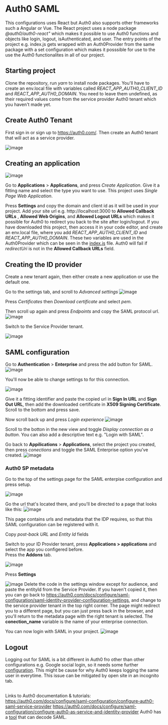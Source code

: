 # Auth0 SAML
This configurations uses React but Auth0 also supports other frameworks such a Angular or Vue. The React project uses a node package *@auth0/auth0-react"* which makes it possible to use Auth0 functions and objects like login, logout, isAuthenticated, and user. The entry points of the project e.g. index.js gets wrapped with an Auth0Provider from the same package with a set configuration which makes it posssible for use to the use the Auth0 functionalites in all of our project. 

## Starting project
Clone the repository, run *yarn* to install node packages. You'll have to create an env.local file with variables called *REACT_APP_AUTH0_CLIENT_ID* and *REACT_APP_AUTH0_DOMAIN*. You need to leave them undefined, as their required values come from the service provider Auth0 tenant which you haven't made yet.


## Create Auth0 Tenant
First sign in or sign up to https://auth0.com/. Then create an Auth0 tenant that will act as a service provider.


![image](https://user-images.githubusercontent.com/18439722/141102820-a6ac381d-7592-4769-ae07-cbb2b2739acb.png)


## Creating an application
![image](https://user-images.githubusercontent.com/18439722/141103619-851016e4-b155-43b9-970e-58053eda06af.png)


Go to **Applications** > **Applications**, and press *Create Application*. Give it a fitting name and select the type you want to use. This project uses *Single Page Web Application*. 


Press **Settings** and copy the domain and client id as it will be used in your project. Add your site url e.g. http://localhost:3000 to **Allowed Callback URLs** , **Allowed Web Origins**, and **Allowed Logout URLs** which makes it possible for Auth0 to redirect you back to the site after login/logout. If you have downloaded this project, then access it in your code editor, and create an env.local file, where you add *REACT_APP_AUTH0_CLIENT_ID* and *REACT_APP_AUTH0_DOMAIN*. These two variables are used in the Auth0Provider which can be seen in the [index.js](https://github.com/kr2792/shibboleth-test/blob/main/src/index.js#L10) file. Auth0 will fail if *redirectUri* is not in the **Allowed Callback URLs** field.


## Creating the ID provider
Create a new tenant again, then either create a new application or use the default one.

Go to the settings tab, and scroll to *Advanced settings*
![image](https://user-images.githubusercontent.com/18439722/141764829-0920b1f8-5678-4e69-b377-9a47c920f2a6.png)

Press *Certificates* then *Download certificate* and select *pem*.

Then scroll up again and press *Endpoints* and copy the SAML protocol url.
![image](https://user-images.githubusercontent.com/18439722/141766097-b8ec4c1d-809e-46e8-9795-967c6da2b32c.png)

Switch to the Service Provider tenant.

![image](https://user-images.githubusercontent.com/18439722/141766684-0248f240-fc8a-4f24-8cc0-a2d01d54932c.png)


## SAML configuration

Go to **Authentication** > **Enterprise** and press the add button for SAML.
![image](https://user-images.githubusercontent.com/18439722/141107503-91957e57-01d1-4720-bb5d-885a813ea281.png)

You'll now be able to change settings to for this connection. 

![image](https://user-images.githubusercontent.com/18439722/141949579-1cfbf69d-0d27-4952-a1da-f46413e523e7.png)


Give it a fitting identifier and paste the copied url in **Sign In URL** and **Sign Out URL**, then add the downloaded certificate in **X509 Signing Certificate**. Scroll to the bottom and press save.


Now scroll back up and press *Login experience*
![image](https://user-images.githubusercontent.com/18439722/141130456-828d795e-08c2-49b1-9e72-04151134659b.png)

Scroll to the botton in the new view and toggle *Display connection as a button*. You can also add a descriptive text e.g. "Login with SAML".

Go back to **Appilications** > **Applications**, select the project you created, then press *conections* and toggle the SAML Enterprise option you've created.
![image](https://user-images.githubusercontent.com/18439722/141951707-85b465a3-1452-4770-94c5-387bd0270894.png)


### Auth0 SP metadata
Go to the top of the settings page for the SAML enterpise configuration and press setup.

![image](https://user-images.githubusercontent.com/18439722/141117620-7ed7cfcd-7c7f-467f-ac33-be06feb058b2.png)

Go the url that's located there, and you'll be directed to a page that looks like this:
![image](https://user-images.githubusercontent.com/18439722/141124945-99e927ca-5c5c-4487-b0b3-a018eedcf63a.png)

This page contains urls and metadata that the IDP requires, so that this SAML configuration can be registered with it.

Copy *post-back URL* and *Entity Id* fields

Switch to your ID Provider tenant, press **Applications > applications** and select the app you configered before.  
Press the **Addons** tab.

![image](https://user-images.githubusercontent.com/18439722/141768900-45bb45f8-6ce9-4d3b-a7e6-2b70531b6cfd.png)

Press **Settings**

![image](https://user-images.githubusercontent.com/18439722/141769568-7e68e0e5-7589-4066-b022-4941e15aee6d.png)
Delete the code in the settings window except for audience, and paste the entityId from the Service Provider. If you haven't copied it, then you can go back to https://auth0.com/docs/configure/saml-configuration/saml-identity-provider-configuration-settings, and change to the service provider tenant in the top right corner. The page might redirect you to a different page, but you can just press back in the browser, and you'll return to the metadata page with the right tenant is selected. The **conection_name** variable is the name of your enterprise connection.


You can now login with SAML in your project.
![image](https://user-images.githubusercontent.com/18439722/141794724-4073ec43-6de3-44fd-95bf-c563a029fa6b.png)

## Logout

Logging out for SAML is a bit different in Auth0 fro other than other configurations e.g. Google social login, so it needs some further [configuration](https://auth0.com/docs/login/logout/log-users-out-of-saml-idps). This might be cause for why Auth0 keeps logging the same user in everytime. This issue can be mitigated by open site in an incognito tab.

##
Links to Auth0 documentation & tutorials:
https://auth0.com/docs/configure/saml-configuration/configure-auth0-saml-service-provider
https://auth0.com/docs/configure/saml-configuration/configure-auth0-as-service-and-identity-provider
Auth0 has a [tool](https://samltool.io/) that can decode SAML.
